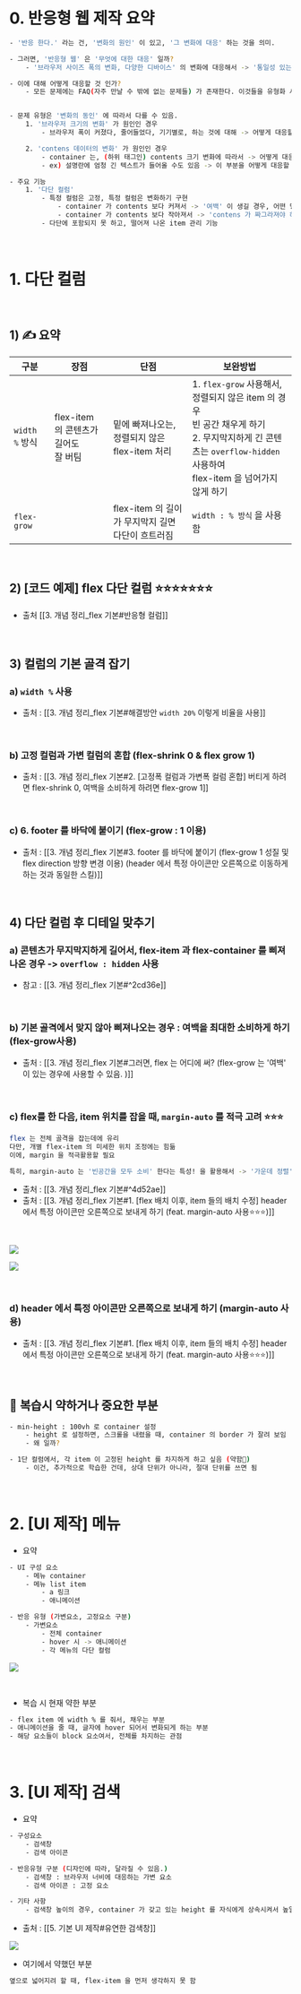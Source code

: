 



# 0. 반응형 웹 제작 요약 
``` bash 
- '반응 한다.' 라는 건, '변화의 원인' 이 있고, '그 변화에 대응' 하는 것을 의미. 

- 그러면, '반응형 웹' 은 '무엇에 대한 대응' 일까? 
	- '브라우저 사이즈 폭의 변화, 다양한 디바이스' 의 변화에 대응해서 -> '통일성 있는 이미지를 전달' 하고자 함. 

- 이에 대해 어떻게 대응할 것 인가? 
	- 모든 문제에는 FAQ(자주 만날 수 밖에 없는 문제들) 가 존재한다. 이것들을 유형화 시켜나가 보자.


- 문제 유형은 '변화의 동인' 에 따라서 다를 수 있음.
	1. '브라우저 크기의 변화' 가 원인인 경우
		- 브라우저 폭이 커졌다, 줄어들었다, 기기별로, 하는 것에 대해 -> 어떻게 대응할 것 인가.

	2. 'contens 데이터의 변화' 가 원인인 경우
		- container 는, (하위 태그인) contents 크기 변화에 따라서 -> 어떻게 대응할 것 인가.
		- ex) 설명란에 엄청 긴 텍스트가 들어올 수도 있음 -> 이 부분을 어떻게 대응할 것 인가. 

- 주요 기능
	1. '다단 컬럼'
		- 특정 컬럼은 고정, 특정 컬럼은 변화하기 구현
			- container 가 contents 보다 커져서 -> '여백' 이 생길 경우, 어떤 명령어를 통해 채울 것 인가 
			- container 가 contents 보다 작아져서 -> 'contens 가 짜그라져야 하는 경우' -> 1) 버틸 것 인가 2) 작아질 것 인가 3) 어떤 명령어로 구현할 것 인가
		- 다단에 포함되지 못 하고, 떨어져 나온 item 관리 기능

```




<br>


# 1. 다단 컬럼 

<br>

## 1) ✍ 요약 
| 구분            | 장점                                     | 단점                                                  | 보완방법                                                                                                                                                                  |
| --------------- | ---------------------------------------- | ----------------------------------------------------- | ------------------------------------------------------------------------------------------------------------------------------------------------------------------------- |
| `width %`  방식 | flex-item 의 콘텐츠가 길어도 <br>잘 버팀 | 밑에 빠져나오는, 정렬되지 않은 flex-item 처리         | 1. `flex-grow` 사용해서, 정렬되지 않은 item 의 경우 <br>빈 공간 채우게 하기<br>2. 무지막지하게 긴 콘텐츠는 `overflow-hidden` 사용하여 <br>flex-item 을 넘어가지 않게 하기 |
| `flex-grow`     |                                          | flex-item 의 길이가 무지막지 길면 <br>다단이 흐트러짐 | `width : % 방식` 을 사용함                                                                                                                                                                           |

<br>

## 2) [코드 예제] flex 다단 컬럼 ⭐⭐⭐⭐⭐⭐⭐ 
- 출처 [[3. 개념 정리_flex 기본#반응형 컬럼]]


<br>

## 3) 컬럼의 기본 골격 잡기 

### a) `width %` 사용
- 출처 : [[3. 개념 정리_flex 기본#해결방안 `width 20%` 이렇게 비율을 사용]]


<br>

### b) 고정 컬럼과 가변 컬럼의 혼합 (flex-shrink 0 & flex grow 1)
- 출처 : [[3. 개념 정리_flex 기본#2. [고정폭 컬럼과 가변폭 컬럼 혼합] 버티게 하려면 flex-shrink 0, 여백을 소비하게 하려면 flex-grow 1]]

<br>

### c) 6. footer 를 바닥에 붙이기 (flex-grow : 1 이용)

- 출처 : [[3. 개념 정리_flex 기본#3. footer 를 바닥에 붙이기 (flex-grow 1 성질 및 flex direction 방향 변경 이용) (header 에서 특정 아이콘만 오른쪽으로 이동하게 하는 것과 동일한 스킬)]]


<br>


## 4) 다단 컬럼 후 디테일 맞추기 


### a) 콘텐츠가 무지막지하게 길어서, flex-item 과 flex-container 를 삐져나온 경우 -> `overflow : hidden` 사용 
- 참고 : [[3. 개념 정리_flex 기본#^2cd36e]]


<br>

### b) 기본 골격에서 맞지 않아 삐져나오는 경우 : 여백을 최대한 소비하게 하기 (flex-grow사용)
- 출처 : [[3. 개념 정리_flex 기본#그러면, flex 는 어디에 써? (flex-grow 는 '여백' 이 있는 경우에 사용할 수 있음. )]]



<br>


### c) flex를 한 다음, item 위치를 잡을 때, `margin-auto` 를 적극 고려 ⭐⭐⭐ 
``` bash 
flex 는 전체 골격을 잡는데에 유리 
다만, 개별 flex-item 의 미세한 위치 조정에는 힘듦 
이에, margin 을 적극활용할 필요 

특히, margin-auto 는 '빈공간을 모두 소비' 한다는 특성! 을 활용해서 -> '가운데 정렬' , '오른쪽 정렬' 을 할 수 있음! 
```

- 출처 : [[3. 개념 정리_flex 기본#^4d52ae]]
- 출처 : [[3. 개념 정리_flex 기본#1. [flex 배치 이후, item 들의 배치 수정] header 에서 특정 아이콘만 오른쪽으로 보내게 하기 (feat. margin-auto 사용⭐⭐⭐)]]

<br>


![](https://i.imgur.com/1J4yE3H.png)

![](https://i.imgur.com/1NxQhDr.png)


<br>

### d) header 에서 특정 아이콘만 오른쪽으로 보내게 하기 (margin-auto 사용) 
- 출처 : [[3. 개념 정리_flex 기본#1. [flex 배치 이후, item 들의 배치 수정] header 에서 특정 아이콘만 오른쪽으로 보내게 하기 (feat. margin-auto 사용⭐⭐⭐)]]


<br>

## 🙌 복습시 약하거나 중요한 부분 
``` bash 
- min-height : 100vh 로 container 설정 
	- height 로 설정하면, 스크롤을 내렸을 때, container 의 border 가 잘려 보임 
	- 왜 일까? 

- 1단 컬럼에서, 각 item 이 고정된 height 를 차지하게 하고 싶음 (약함📛)
	- 이건, 추가적으로 학습한 건데, 상대 단위가 아니라, 절대 단위를 쓰면 됨 


```

<br>







# 2. [UI 제작] 메뉴 
- 요약 
``` BASH 
- UI 구성 요소 
	- 메뉴 container
	- 메뉴 list item
		- a 링크 
		- 애니메이션

- 반응 유형 (가변요소, 고정요소 구분)
	- 가변요소
		- 전체 container
		- hover 시 -> 애니메이션
		- 각 메뉴의 다단 컬럼

```

![](https://i.imgur.com/c5W2D24.png)


<br>


- 복습 시 현재 약한 부분 
``` bash 
- flex item 에 width % 를 줘서, 채우는 부분 
- 애니메이션을 줄 때, 글자에 hover 되어서 변화되게 하는 부분
- 해당 요소들이 block 요소여서, 전체를 차지하는 관점
```



<br>

# 3. [UI 제작] 검색

- 요약 
``` bash 
- 구성요소 
	- 검색창
	- 검색 아이콘 

- 반응유형 구분 (디자인에 따라, 달라질 수 있음.)
	- 검색창 : 브라우저 너비에 대응하는 가변 요소 
	- 검색 아이콘 : 고정 요소

- 기타 사항 
	- 검색창 높이의 경우, container 가 갖고 있는 height 를 자식에게 상속시켜서 높일 수 있는 방법이 있음. 
```

- 출처 : [[5. 기본 UI 제작#유연한 검색창]]

![](https://i.imgur.com/AAREBZn.png)

- 여기에서 약했던 부분 
``` bash 
옆으로 넓어지려 할 때, flex-item 을 먼저 생각하지 못 함 
```